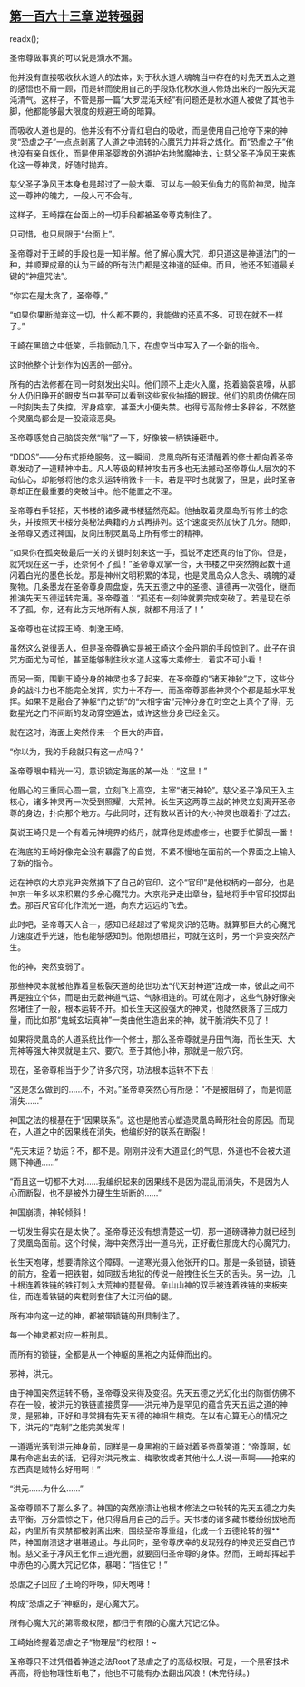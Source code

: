 ## [第一百六十三章 逆转强弱](https://www.xxbiquge.com/11_11207/9098440.html)
readx();

  圣帝尊做事真的可以说是滴水不漏。

  他并没有直接吸收秋水道人的法体，对于秋水道人魂魄当中存在的对先天五太之道的感悟也不屑一顾，而是转而使用自己的手段炼化秋水道人修炼出来的一股先天混沌清气。这样子，不管是那一篇“大罗混沌天经”有问题还是秋水道人被做了其他手脚，他都能够最大限度的规避王崎的暗算。

  而吸收人道也是的。他并没有不分青红皂白的吸收，而是使用自己抢夺下来的神灵“恐虐之子”一点点剥离了人道之中流转的心魔咒力并将之炼化。而“恐虐之子”他也没有亲自炼化，而是使用圣婴教的外道护佑地煞魔神法，让慈父圣子净风王来炼化这一尊神灵，好随时抛弃。

  慈父圣子净风王本身也是超过了一般大乘、可以与一般天仙角力的高阶神灵，抛弃这一尊神的魄力，一般人可不会有。

  这样子，王崎摆在台面上的一切手段都被圣帝尊克制住了。

  只可惜，也只局限于“台面上”。

  圣帝尊对于王崎的手段也是一知半解。他了解心魔大咒，却只道这是神道法门的一种，并顺理成章的认为王崎的所有法门都是这神道的延伸。而且，他还不知道最关键的“神瘟咒法”。

  “你实在是太贪了，圣帝尊。”

  “如果你果断抛弃这一切，什么都不要的，我能做的还真不多。可现在就不一样了。”

  王崎在黑暗之中低笑，手指颤动几下，在虚空当中写入了一个新的指令。

  这时他整个计划作为凶恶的一部分。

  所有的古法修都在同一时刻发出尖叫。他们顾不上走火入魔，抱着脑袋哀嚎，从部分人仍旧睁开的眼皮当中甚至可以看到这些家伙抽搐的眼球。他们的肌肉仿佛在同一时刻失去了失控，浑身痉挛，甚至大小便失禁。也得亏高阶修士多辟谷，不然整个灵凰岛都会是一股滚滚恶臭。

  圣帝尊感觉自己脑袋突然“嗡”了一下，好像被一柄铁锤砸中。

  “DDOS”——分布式拒绝服务。这一瞬间，灵凰岛所有还清醒着的修士都向着圣帝尊发动了一道精神冲击。凡人等级的精神攻击再多也无法撼动圣帝尊仙人层次的不动仙心，却能够将他的念头运转稍微卡一卡。若是平时也就罢了，但是，此时圣帝尊却正在最重要的突破当中。他不能置之不理。

  圣帝尊右手轻招，天书楼的诸多藏书楼猛然亮起。他抽取着灵凰岛所有修士的念头，并按照天书楼分类秘法典籍的方式再排列。这个速度突然加快了几分。随即，圣帝尊又透过神国，反向压制灵凰岛上所有修士的精神。

  “如果你在孤突破最后一关的关键时刻来这一手，孤说不定还真的怕了你。但是，就凭现在这一手，还奈何不了孤！”圣帝尊双掌一合，天书楼之中突然腾起数十道闪着白光的墨色长龙。那是神州文明积累的体现，也是灵凰岛众人念头、魂魄的凝聚物。几条墨龙在圣帝尊身周盘旋，先天五德之中的圣德、道德再一次强化，继而推演先天五德运转完满。圣帝尊道：“孤还有一刻钟就要完成突破了。若是现在杀不了孤，你，还有此方天地所有人族，就都不用活了！”

  圣帝尊也在试探王崎、刺激王崎。

  虽然这么说很丢人，但是圣帝尊确实是被王崎这个金丹期的手段惊到了。此子在诅咒方面尤为可怕，甚至能够制住秋水道人这等大乘修士，着实不可小看！

  而另一面，围剿王崎分身的神灵也多了起来。在圣帝尊的“诸天神轮”之下，这些分身的战斗力也不能完全发挥，实力十不存一。而圣帝尊那些神灵个个都是超水平发挥。如果不是融合了神躯“门之钥”的“大相宇宙”元神分身在时空之上真个了得，无数星光之门不间断的发动穿空遁法，或许这些分身已经全灭。

  就在这时，海面上突然传来一个巨大的声音。

  “你以为，我的手段就只有这一点吗？”

  圣帝尊眼中精光一闪，意识锁定海底的某一处：“这里！”

  他眉心的三重同心圆一震，立刻飞上高空，主宰“诸天神轮”。慈父圣子净风王入主核心，诸多神灵再一次受到照耀，大荒神。长生天这两尊主战的神灵立刻离开圣帝尊的身边，扑向那个地方。与此同时，还有数以百计的大小神灵也跟着扑了过去。

  莫说王崎只是一个有着元神境界的结丹，就算他是炼虚修士，也要手忙脚乱一番！

  在海底的王崎好像完全没有暴露了的自觉，不紧不慢地在面前的一个界面之上输入了新的指令。

  远在神京的大京兆尹突然摘下了自己的官印。这个“官印”是他权柄的一部分，也是神京一年多以来积累的多余心魔咒力。大京兆尹走出章台，猛地将手中官印投掷出去。那百尺官印化作流光一道，向东方远远的飞去。

  此时吧，圣帝尊天人合一，感知已经超过了常规灵识的范畴。就算那巨大的心魔咒力速度近乎光速，他也能够感知到。他刚想阻拦，可就在这时，另一个异变突然产生。

  他的神，突然变弱了。

  那些神灵本就被他靠着皇极裂天道的绝世功法“代天封神道”连成一体，彼此之间不再是独立个体，而是由无数神道气运、气脉相连的。可就在刚才，这些气脉好像突然堵住了一般，根本运转不开。如长生天这般强大的神灵，也陡然衰落了三成力量，而比如那“鬼蜮玄坛真神”一类由他生造出来的神，就干脆消失不见了！

  如果将灵凰岛的人道系统比作一个修士，那么圣帝尊就是丹田气海，而长生天、大荒神等强大神灵就是主穴、要穴。至于其他小神，那就是一般穴窍。

  现在，圣帝尊相当于少了许多穴窍，功法根本运转不下去！

  “这是怎么做到的……不，不对。”圣帝尊突然心有所感：“不是被阻碍了，而是彻底消失……”

  神国之法的根基在于“因果联系”。这也是他苦心塑造灵凰岛畸形社会的原因。而现在，人道之中的因果线在消失，他编织好的联系在断裂！

  “先天末运？劫运？不，都不是。刚刚并没有大道显化的气息，外道也不会被大道赐下神通……”

  “而且这一切都不大对……我编织起来的因果线不是因为混乱而消失，不是因为人心而断裂，也不是被外力硬生生斩断的……”

  神国崩溃，神轮倾斜！

  一切发生得实在是太快了。圣帝尊还没有想清楚这一切，那一道磅礴神力就已经到了灵凰岛面前。这个时候，海中突然浮出一道乌光，正好截住那庞大的心魔咒力。

  长生天咆哮，想要清除这个障碍。一道寒光摄入他张开的口。那是一条锁链，锁链的前方，拴着一把铁钳，如同拔舌地狱的传说一般拽住长生天的舌头。另一边，几十根连着铁链的铁钉刺入大荒神的琵琶骨。辛山山神的双手被连着铁链的夹板夹住，而连着铁链的夹棍则套住了大江河伯的腿。

  所有冲向这一边的神，都被带锁链的刑具制住了。

  每一个神灵都对应一桩刑具。

  而所有的锁链，全都是从一个神躯的黑袍之内延伸而出的。

  邪神，洪元。

  由于神国突然运转不畅，圣帝尊没来得及变招。先天五德之光幻化出的防御仿佛不存在一般，被洪元的铁链直接贯穿——洪元神乃是罕见的蕴含先天五运之道的神灵，是邪神，正好和寻常拥有先天五德的神相生相克。在以有心算无心的情况之下，洪元的“克制”之能完美发挥！

  一道遁光落到洪元神身前，同样是一身黑袍的王崎对着圣帝尊笑道：“帝尊啊，如果有命逃出去的话，记得对洪元教主、梅歌牧或者其他什么人说一声啊——抢来的东西真是贼特么好用啊！”

  “洪元……为什么……”

  圣帝尊顾不了那么多了。神国的突然崩溃让他根本修法之中轮转的先天五德之力失去平衡。万分震惊之下，他只得启用自己的后手。天书楼的诸多藏书楼纷纷拔地而起，内里所有灵禁都被剥离出来，围绕圣帝尊重组，化成一个五德轮转的强**阵，神国崩溃这才堪堪遏止。与此同时，圣帝尊庆幸的发现残存的神灵还受自己节制。慈父圣子净风王化作三道光圈，就要回归圣帝尊的身体。然而，王崎却挥起手中赤色的心魔大咒记忆体，暴喝：“挡住它！”

  恐虐之子回应了王崎的呼唤，仰天咆哮！

  构成“恐虐之子”神躯的，是心魔大咒。

  所有心魔大咒的第零级权限，都归于有限的心魔大咒记忆体。

  王崎始终握着恐虐之子“物理层”的权限！~

  圣帝尊只不过凭借着神道之法Root了恐虐之子的高级权限。可是，一个黑客技术再高，将他物理性断电了，他也不可能有办法翻出风浪！(未完待续。)
